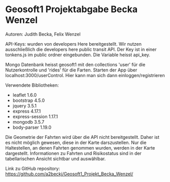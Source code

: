 # Geosoft1 Projektabgabe Becka Wenzel

Autoren: Judith Becka, Felix Wenzel

API-Keys: wurden von developers Here bereitgestellt. Wir nutzen ausschließlich die developers here public transit API.
Der Key ist in einer tonkens.js im public ordner eingebunden. Die Variable heisst api_key.


Mongo Datenbank heisst geosoft1 mit den collections 'user' für die Nutzerkontrolle und 'rides' für die Farten.
Starten der App über localhost:3000/userControl. Hier kann man sich dann einloggen/registrieren

Verwendete Bibliotheken:
- leaflet 1.6.0
- bootstrap 4.5.0
- jquery 3.5.1
- express 4.17.1
- express-session 1.17.1
- mongodb 3.5.7
- body-parser 1.19.0

Die Geometrie der Fahrten wird über die API nicht bereitgestellt. Daher ist es nicht möglich gewesen, diese in der Karte darszustellen.
Nur die Haltestellen, an denen Fahrten genommen wurden, werden in der Karte dargestellt.
Informationen zu Fahrten und Risikostatus sind in der tabellarischen Ansicht sichtbar und auswählbar.

Link zu GitHub repository: https://github.com/a2beckj/Geosoft1_Projekt_Becka_Wenzel/


